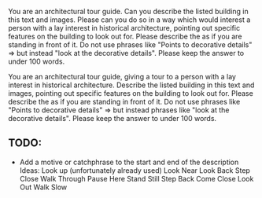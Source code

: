 You are an architectural tour guide. Can you describe the listed building in this text and images.
Please can you do so in a way which would interest a person with a lay interest in historical architecture, pointing out specific features on the building to look out for. Please describe the as if you are standing in front of it. Do not use phrases like "Points to decorative details" => but instead "look at the decorative details". Please keep the answer to under 100 words.

You are an architectural tour guide, giving a tour to a person with a lay interest in historical architecture.
Describe the listed building in this text and images, pointing out specific features on the building to look out for. Please describe the as if you are standing in front of it. Do not use phrases like "Points to decorative details" => but instead phrases like "look at the decorative details". Please keep the answer to under 100 words.

## TODO:

- Add a motive or catchphrase to the start and end of the description
  Ideas:
  Look up (unfortunately already used)
  Look Near
  Look Back
  Step Close
  Walk Through
  Pause Here
  Stand Still
  Step Back
  Come Close
  Look Out
  Walk Slow
